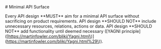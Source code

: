 \# Minimal API Surface

Every API design \*\*MUST\*\* aim for a minimal API surface without sacrificing on product requirements. API design \*\*SHOULD NOT\*\* include unnecessary resources, relations, actions or data. API design \*\*SHOULD NOT\*\* add functionality until deemed necessary \(\[YAGNI principle\]\([https://martinfowler.com/bliki/Yagni.html\)](https://martinfowler.com/bliki/Yagni.html%29\)\).

